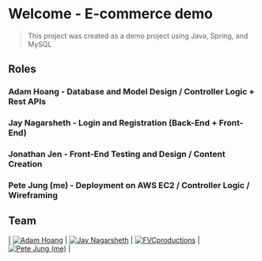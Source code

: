 # Welcome - E-commerce demo

> This project was created as a demo project using Java, Spring, and MySQL

## Roles

### Adam Hoang - Database and Model Design / Controller Logic + Rest APIs
### Jay Nagarsheth - Login and Registration (Back-End + Front-End)
### Jonathan Jen - Front-End Testing and Design / Content Creation
### Pete Jung (me) - Deployment on AWS EC2 / Controller Logic / Wireframing

## Team
| [![Adam Hoang](https://avatars2.githubusercontent.com/u/43970042?s=400&v=4)](https://github.com/adam-hoang)   |
 [![Jay Nagarsheth](https://avatars1.githubusercontent.com/u/22063401?s=400&v=4)](https://github.com/jay65533)    | [![FVCproductions](https://avatars2.githubusercontent.com/u/45050768?s=400&v=4)](https://github.com/beastgun7)   | [![Pete Jung (me)](https://avatars1.githubusercontent.com/u/34616060?s=400&v=4)](https://github.com/pjung101)    |
